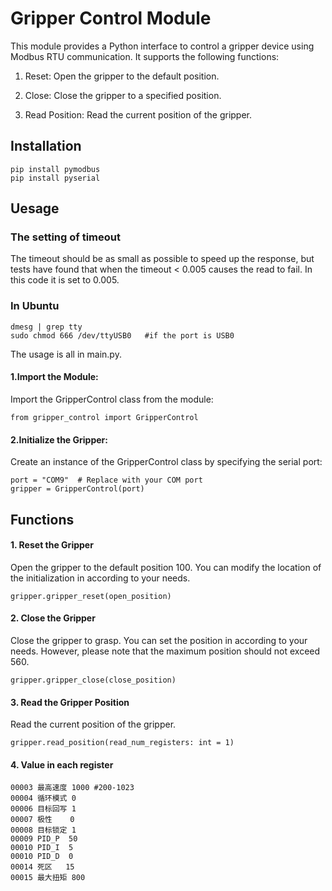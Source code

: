 # Gripper Control Module
This module provides a Python interface to control a gripper device using Modbus RTU communication. It supports the following functions:

1. Reset: Open the gripper to the default position.

2. Close: Close the gripper to a specified position.

3. Read Position: Read the current position of the gripper.

## Installation
```
pip install pymodbus
pip install pyserial
```

## Uesage
### The setting of timeout
The timeout should be as small as possible to speed up the response, but tests have found that when the timeout < 0.005 causes the read to fail. In this code it is set to 0.005.

### In Ubuntu
```
dmesg | grep tty
sudo chmod 666 /dev/ttyUSB0   #if the port is USB0
```
The usage is all in main.py.
#### 1.Import the Module:
Import the GripperControl class from the module:
```
from gripper_control import GripperControl
```
#### 2.Initialize the Gripper:
Create an instance of the GripperControl class by specifying the serial port:
```
port = "COM9"  # Replace with your COM port
gripper = GripperControl(port)
```
## Functions
#### 1. Reset the Gripper
Open the gripper to the default position 100. You can modify the location of the initialization in according to your needs.
```
gripper.gripper_reset(open_position) 
```

#### 2. Close the Gripper
Close the gripper to grasp. You can set the position in according to your needs. However, please note that the maximum position should not exceed 560.
```
gripper.gripper_close(close_position)  
```
#### 3. Read the Gripper Position
Read the current position of the gripper.
```
gripper.read_position(read_num_registers: int = 1) 
```
#### 4. Value in each register
```
00003 最高速度 1000 #200-1023
00004 循环模式 0
00006 目标回写 1
00007 极性    0
00008 目标锁定 1
00009 PID_P  50
00010 PID_I  5
00010 PID_D  0
00014 死区   15
00015 最大扭矩 800
```

